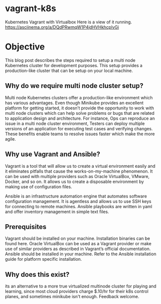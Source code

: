 # vagrant-k8s
Kubernetes Vagrant with Virtualbox 
Here is a view of it running.
https://asciinema.org/a/DQdPRwmqW1P4jdHVHkhcplvGi


# Objective
This blog post describes the steps required to setup a multi node Kubernetes cluster for development purposes. This setup provides a production-like cluster that can be setup on your local machine.

## Why do we require multi node cluster setup?
Multi node Kubernetes clusters offer a production-like environment which has various advantages. Even though Minikube provides an excellent platform for getting started, it doesn’t provide the opportunity to work with multi node clusters which can help solve problems or bugs that are related to application design and architecture. For instance, Ops can reproduce an issue in a multi node cluster environment, Testers can deploy multiple versions of an application for executing test cases and verifying changes. These benefits enable teams to resolve issues faster which make the more agile.

## Why use Vagrant and Ansible?
Vagrant is a tool that will allow us to create a virtual environment easily and it eliminates pitfalls that cause the works-on-my-machine phenomenon. It can be used with multiple providers such as Oracle VirtualBox, VMware, Docker, and so on. It allows us to create a disposable environment by making use of configuration files.

Ansible is an infrastructure automation engine that automates software configuration management. It is agentless and allows us to use SSH keys for connecting to remote machines. Ansible playbooks are written in yaml and offer inventory management in simple text files.

## Prerequisites
Vagrant should be installed on your machine. Installation binaries can be found here.
Oracle VirtualBox can be used as a Vagrant provider or make use of similar providers as described in Vagrant’s official documentation.
Ansible should be installed in your machine. Refer to the Ansible installation guide for platform specific installation.

## Why does this exist? 
its an alternative to a more true virtualized multinode cluster for playing and learning, since most cloud providers charge $.10/hr for their k8s control planes, and sometimes minikube isn't enough.  Feedback welcome.
